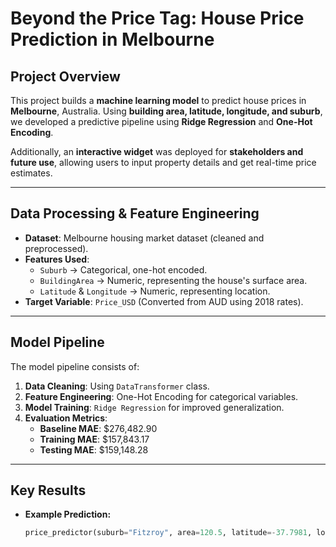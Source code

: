 # Beyond the Price Tag: House Price Prediction in Melbourne  

## **Project Overview**
This project builds a **machine learning model** to predict house prices in **Melbourne**, Australia. Using **building area, latitude, longitude, and suburb**, we developed a predictive pipeline using **Ridge Regression** and **One-Hot Encoding**.  

Additionally, an **interactive widget** was deployed for **stakeholders and future use**, allowing users to input property details and get real-time price estimates.

---

## **Data Processing & Feature Engineering**
- **Dataset**: Melbourne housing market dataset (cleaned and preprocessed).
- **Features Used**:
  - `Suburb` → Categorical, one-hot encoded.
  - `BuildingArea` → Numeric, representing the house's surface area.
  - `Latitude` & `Longitude` → Numeric, representing location.
- **Target Variable**: `Price_USD` (Converted from AUD using 2018 rates).

---

## **Model Pipeline**
The model pipeline consists of:
1. **Data Cleaning**: Using `DataTransformer` class.
2. **Feature Engineering**: One-Hot Encoding for categorical variables.
3. **Model Training**: `Ridge Regression` for improved generalization.
4. **Evaluation Metrics**:
   - **Baseline MAE**: $276,482.90
   - **Training MAE**: $157,843.17
   - **Testing MAE**: $159,148.28

---

## **Key Results**
- **Example Prediction:**
  ```python
  price_predictor(suburb="Fitzroy", area=120.5, latitude=-37.7981, longitude=144.9789)

